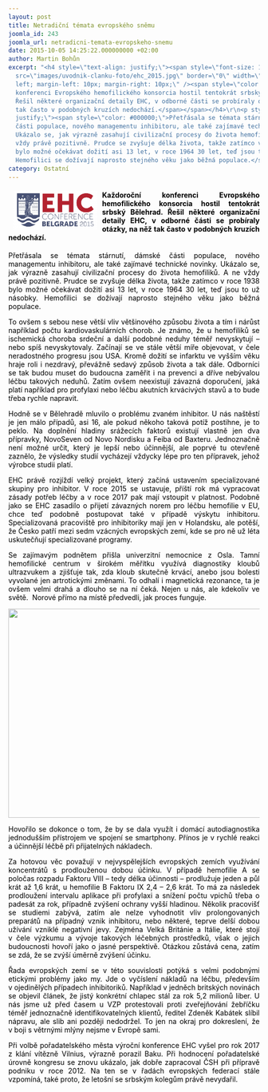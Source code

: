 ```yaml
---
layout: post
title: Netradiční témata evropského sněmu
joomla_id: 243
joomla_url: netradicni-temata-evropskeho-snemu
date: 2015-10-05 14:25:22.000000000 +02:00
author: Martin Bohůn
excerpt: "<h4 style=\"text-align: justify;\"><span style=\"font-size: 1em;\"><img
  src=\"images/uvodnik-clanku-foto/ehc_2015.jpg\" border=\"0\" width=\"168\" style=\"float:
  left; margin-left: 10px; margin-right: 10px;\" /><span style=\"color: #000000;\">Každoroční
  konferenci Evropského hemofilického konsorcia hostil tentokrát srbský Bělehrad.
  Řešil některé organizační detaily EHC, v odborné části se probíraly otázky, na něž
  tak často v podobných kruzích nedochází.</span></span></h4>\r\n<p style=\"text-align:
  justify;\"><span style=\"color: #000000;\">Přetřásala se témata stárnutí, dámské
  části populace, nového managementu inhibitoru, ale také zajímavé technické novinky.
  Ukázalo se, jak výrazně zasahují civilizační procesy do života hemofiliků. A ne
  vždy právě pozitivně. Prudce se zvyšuje délka života, takže zatímco v roce 1938
  bylo možné očekávat dožití asi 13 let, v roce 1964 30 let, teď jsou to už násobky.
  Hemofilici se dožívají naprosto stejného věku jako běžná populace.</span></p>"
category: Ostatní
---
```

<h4 style="text-align: justify;"><span style="font-size: 1em;"><img src="images/uvodnik-clanku-foto/ehc_2015.jpg" border="0" width="168" style="float: left; margin-left: 10px; margin-right: 10px;" /><span style="color: #000000;">Každoroční konferenci Evropského hemofilického konsorcia hostil tentokrát srbský Bělehrad. Řešil některé organizační detaily EHC, v odborné části se probíraly otázky, na něž tak často v podobných kruzích nedochází.</span></span></h4>

<p style="text-align: justify;"><span style="color: #000000;">Přetřásala se témata stárnutí, dámské části populace, nového managementu inhibitoru, ale také zajímavé technické novinky. Ukázalo se, jak výrazně zasahují civilizační procesy do života hemofiliků. A ne vždy právě pozitivně. Prudce se zvyšuje délka života, takže zatímco v roce 1938 bylo možné očekávat dožití asi 13 let, v roce 1964 30 let, teď jsou to už násobky. Hemofilici se dožívají naprosto stejného věku jako běžná populace.</span></p>



<p style="text-align: justify;"><span style="color: #000000;">To ovšem s sebou nese větší vliv většinového způsobu života a tím i nárůst například počtu kardiovaskulárních chorob. Je známo, že u hemofiliků se ischemická choroba srdeční a další podobné neduhy téměř nevyskytují – nebo spíš nevyskytovaly. Začínají se ve stále větší míře objevovat, v čele neradostného progresu jsou USA. Kromě dožití se infarktu ve vyšším věku hraje roli i nezdravý, převážně sedavý způsob života a tak dále. Odborníci se tak budou muset do budoucna zaměřit i na prevenci a dříve nebývalou léčbu takových neduhů. Zatím ovšem neexistují závazná doporučení, jaká platí například pro profylaxi nebo léčbu akutních krvácivých stavů a to bude třeba rychle napravit.</span></p>

<p style="text-align: justify;"><span style="color: #000000;">Hodně se v Bělehradě mluvilo o problému zvaném inhibitor. U nás naštěstí je jen málo případů, asi 16, ale pokud někoho taková potíž postihne, je to peklo. Na doplnění hladiny srážecích faktorů existují vlastně jen dva přípravky, NovoSeven od Novo Nordisku a Feiba od Baxteru. Jednoznačně není možné určit, který je lepší nebo účinnější, ale poprvé tu otevřeně zaznělo, že výsledky studií vycházejí vždycky lépe pro ten přípravek, jehož výrobce studii platí.</span></p>

<p style="text-align: justify;"><span style="color: #000000;">EHC právě rozjíždí velký projekt, který začíná ustavením specializované skupiny pro inhibitor. V roce 2015 se ustavuje, příští rok má vypracovat zásady potřeb léčby a v roce 2017 pak mají vstoupit v platnost. Podobně jako se EHC zasadilo o přijetí závazných norem pro léčbu hemofilie v EU, chce teď podobně postupovat také v případě výskytu inhibitoru. Specializovaná pracoviště pro inhibitoriky mají jen v Holandsku, ale potěší, že Česko patří mezi sedm vzácných evropských zemí, kde se pro ně už léta uskutečňují specializované programy.</span></p>

<p style="text-align: justify;"><span style="color: #000000;">Se zajímavým podnětem přišla univerzitní nemocnice z Osla. Tamní hemofilické centrum v širokém měřítku využívá diagnostiky kloubů ultrazvukem a zjišťuje tak, zda kloub skutečně krvácí, anebo jsou bolesti vyvolané jen artrotickými změnami. To odhalí i magnetická rezonance, ta je ovšem velmi drahá a dlouho se na ní čeká. Nejen u nás, ale kdekoliv ve světě.  Norové přímo na místě předvedli, jak proces funguje.</span></p>

<p><img src="images/uvodnik-clanku-foto/ehc - ukzka ultrazvuku.jpg" border="0" alt="" width="745" height="419" style="display: block; margin-left: auto; margin-right: auto;" /></p>

<p style="text-align: justify;"><span style="color: #000000;">Hovořilo se dokonce o tom, že by se dala využít i domácí autodiagnostika jednodušším přístrojem ve spojení se smartphony. Přínos je v rychlé reakci a účinnější léčbě při přijatelných nákladech.</span></p>

<p style="text-align: justify;"><span style="color: #000000;">Za hotovou věc považují v nejvyspělejších evropských zemích využívání koncentrátů s prodlouženou dobou účinku. V případě hemofilie A se poločas rozpadu Faktoru VIII – tedy délka účinnosti – prodlužuje jeden a půl krát až 1,6 krát, u hemofilie B Faktoru IX 2,4 – 2,6 krát. To má za následek prodloužení intervalu aplikace při profylaxi a snížení počtu vpichů třeba o padesát za rok, případně zvýšení ochrany vyšší hladinou. Několik pracovišť se studiemi zabývá, zatím ale nelze vyhodnotit vliv prolongovaných preparátů na případný vznik inhibitoru, nebo některé, teprve delší dobou užívání vzniklé negativní jevy. Zejména Velká Británie a Itálie, které stojí v čele výzkumu a vývoje takových léčebných prostředků, však o jejich budoucnosti hovoří jako o jasné perspektivě. Otázkou zůstává cena, zatím se zdá, že se zvýší úměrně zvýšení účinku.    </span></p>

<p style="text-align: justify;"><span style="color: #000000;">Řada evropských zemí se v této souvislosti potýká s velmi podobnými etickými problémy jako my. Jde o vyčíslení nákladů na léčbu, především v ojedinělých případech inhibitoriků. Například v jedněch britských novinách se objevil článek, že jistý konkrétní chlapec stál za rok 5,2 milionů liber. U nás jsme už před časem u VZP protestovali proti zveřejňování žebříčku téměř jednoznačně identifikovatelných klientů, ředitel Zdeněk Kabátek slíbil nápravu, ale slib ani později nedodržel. To jen na okraj pro dokreslení, že v boji s větrnými mlýny nejsme v Evropě sami.</span></p>

<p style="text-align: justify;"><span style="color: #000000;">Při volbě pořadatelského města výroční konference EHC vyšel pro rok 2017 z klání vítězně Vilnius, výrazně porazil Baku. Při hodnocení pořadatelské úrovně kongresu se znovu ukázalo, jak dobře zapracoval ČSH při přípravě podniku v roce 2012. Na ten se v řadách evropských federací stále vzpomíná, také proto, že letošní se srbským kolegům právě nevydařil.  </span></p>

